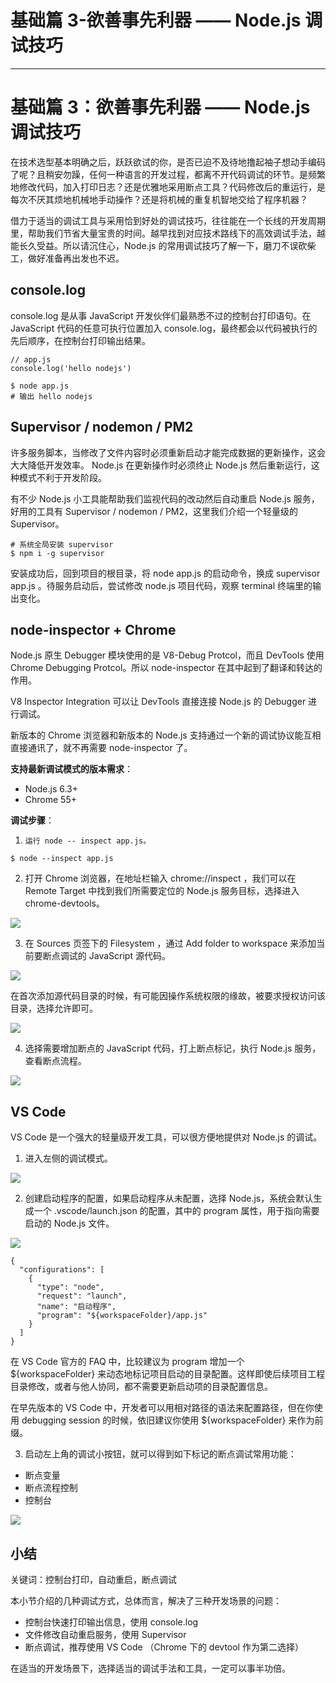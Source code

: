 
# 基础篇 3-欲善事先利器 —— Node.js 调试技巧
---

# 基础篇 3：欲善事先利器 —— Node.js 调试技巧

在技术选型基本明确之后，跃跃欲试的你，是否已迫不及待地撸起袖子想动手编码了呢？且稍安勿躁，任何一种语言的开发过程，都离不开代码调试的环节。是频繁地修改代码，加入打印日志？还是优雅地采用断点工具？代码修改后的重运行，是每次不厌其烦地机械地手动操作？还是将机械的重复机智地交给了程序机器？

借力于适当的调试工具与采用恰到好处的调试技巧，往往能在一个长线的开发周期里，帮助我们节省大量宝贵的时间。越早找到对应技术路线下的高效调试手法，越能长久受益。所以请沉住心，Node.js 的常用调试技巧了解一下，磨刀不误砍柴工，做好准备再出发也不迟。

## console.log

console.log 是从事 JavaScript 开发伙伴们最熟悉不过的控制台打印语句。在 JavaScript 代码的任意可执行位置加入 console.log，最终都会以代码被执行的先后顺序，在控制台打印输出结果。

```
// app.js
console.log('hello nodejs')
```

```
$ node app.js
# 输出 hello nodejs
```

## Supervisor / nodemon / PM2

许多服务脚本，当修改了文件内容时必须重新启动才能完成数据的更新操作，这会大大降低开发效率。 Node.js 在更新操作时必须终止 Node.js 然后重新运行，这种模式不利于开发阶段。

有不少 Node.js 小工具能帮助我们监视代码的改动然后自动重启 Node.js 服务，好用的工具有 Supervisor / nodemon / PM2，这里我们介绍一个轻量级的 Supervisor。

```
# 系统全局安装 supervisor
$ npm i -g supervisor
```

安装成功后，回到项目的根目录，将 node app.js 的启动命令，换成 supervisor app.js 。待服务启动后，尝试修改 node.js 项目代码，观察 terminal 终端里的输出变化。

## node-inspector + Chrome

Node.js 原生 Debugger 模块使用的是 V8-Debug Protcol，而且 DevTools 使用 Chrome Debugging Protcol。所以 node-inspector 在其中起到了翻译和转达的作用。

V8 Inspector Integration 可以让 DevTools 直接连接 Node.js 的 Debugger 进行调试。

新版本的 Chrome 浏览器和新版本的 Node.js 支持通过一个新的调试协议能互相直接通讯了，就不再需要 node-inspector 了。

**支持最新调试模式的版本需求**：

- Node.js 6.3+
- Chrome 55+

**调试步骤**：

 1.     运行 node -- inspect app.js。

```
$ node --inspect app.js
```

2.  打开 Chrome 浏览器，在地址栏输入 chrome://inspect ，我们可以在 Remote Target 中找到我们所需要定位的 Node.js 服务目标，选择进入 chrome-devtools。

![](https://p1-jj.byteimg.com/tos-cn-i-t2oaga2asx/gold-user-assets/2018/9/3/1659bc5e088ee71d~tplv-t2oaga2asx-image.image)

3.  在 Sources 页签下的 Filesystem ，通过 Add folder to workspace 来添加当前要断点调试的 JavaScript 源代码。

![](https://p1-jj.byteimg.com/tos-cn-i-t2oaga2asx/gold-user-assets/2018/9/3/1659bc642183e9af~tplv-t2oaga2asx-image.image)

在首次添加源代码目录的时候，有可能因操作系统权限的缘故，被要求授权访问该目录，选择允许即可。

![](https://p1-jj.byteimg.com/tos-cn-i-t2oaga2asx/gold-user-assets/2018/9/3/1659bc75a77d18b4~tplv-t2oaga2asx-image.image)

4.  选择需要增加断点的 JavaScript 代码，打上断点标记，执行 Node.js 服务，查看断点流程。

![](https://p1-jj.byteimg.com/tos-cn-i-t2oaga2asx/gold-user-assets/2018/9/3/1659bc789b1b96a9~tplv-t2oaga2asx-image.image)

## VS Code

VS Code 是一个强大的轻量级开发工具，可以很方便地提供对 Node.js 的调试。

1.  进入左侧的调试模式。

![](https://p1-jj.byteimg.com/tos-cn-i-t2oaga2asx/gold-user-assets/2018/9/3/1659bc93f9f69f9b~tplv-t2oaga2asx-image.image)

2.  创建启动程序的配置，如果启动程序从未配置，选择 Node.js，系统会默认生成一个 .vscode/launch.json 的配置，其中的 program 属性，用于指向需要启动的 Node.js 文件。

![](https://p1-jj.byteimg.com/tos-cn-i-t2oaga2asx/gold-user-assets/2018/9/3/1659bcb81265bad4~tplv-t2oaga2asx-image.image)

```
{
  "configurations": [
    {
      "type": "node",
      "request": "launch",
      "name": "启动程序",
      "program": "${workspaceFolder}/app.js"
    }
  ]
}
```

在 VS Code 官方的 FAQ 中，比较建议为 program 增加一个 \$\{workspaceFolder\} 来动态地标记项目启动的目录配置。这样即使后续项目工程目录修改，或者与他人协同，都不需要更新启动项的目录配置信息。

在早先版本的 VS Code 中，开发者可以用相对路径的语法来配置路径，但在你使用 debugging session 的时候，依旧建议你使用 \$\{workspaceFolder\} 来作为前缀。

3.  启动左上角的调试小按钮，就可以得到如下标记的断点调试常用功能：

- 断点变量
- 断点流程控制
- 控制台

![](https://p1-jj.byteimg.com/tos-cn-i-t2oaga2asx/gold-user-assets/2018/9/3/1659bd3e6428fb63~tplv-t2oaga2asx-image.image)

## 小结

关键词：控制台打印，自动重启，断点调试

本小节介绍的几种调试方式，总体而言，解决了三种开发场景的问题：

- 控制台快速打印输出信息，使用 console.log
- 文件修改自动重启服务，使用 Supervisor
- 断点调试，推荐使用 VS Code （Chrome 下的 devtool 作为第二选择）

在适当的开发场景下，选择适当的调试手法和工具，一定可以事半功倍。
    